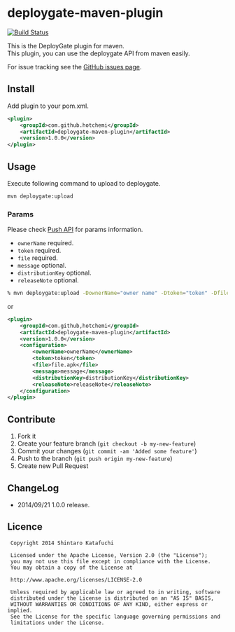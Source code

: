 deploygate-maven-plugin
=======================

[![Build Status](https://travis-ci.org/hotchemi/deploygate-maven-plugin.svg?branch=master)](https://travis-ci.org/hotchemi/deploygate-maven-plugin)

This is the DeployGate plugin for maven.  
This plugin, you can use the deploygate API from maven easily.

For issue tracking see the [GitHub issues page](https://github.com/hotchemi/deploygate-maven-plugin/issues).

## Install

Add plugin to your pom.xml.

```xml
<plugin>
    <groupId>com.github.hotchemi</groupId>
    <artifactId>deploygate-maven-plugin</artifactId>
    <version>1.0.0</version>
</plugin>
```

## Usage

Execute following command to upload to deploygate.

```sh
mvn deploygate:upload 
```

### Params

Please check [Push API](https://deploygate.com/docs/api) for params information. 

- `ownerName` required.
- `token` required.
- `file` required.
- `message` optional.
- `distributionKey` optional.
- `releaseNote` optional.

```sh
% mvn deploygate:upload -DownerName="owner name" -Dtoken="token" -Dfile="file.apk" -Dmessage="message" -DdistributionKey="distributinKey" -DreleaseNote="releaseNote"
```

or

```xml
<plugin>
    <groupId>com.github,hotchemi</groupId>
    <artifactId>deploygate-maven-plugin</artifactId>
    <version>1.0.0</version>
    <configuration>
        <ownerName>ownerName</ownerName>
        <token>token</token>
        <file>file.apk</file>
        <message>message</message>
        <distributionKey>distributionKey</distributionKey>
        <releaseNote>releaseNote</releaseNote>
    </configuration>
</plugin>
```

## Contribute

1. Fork it
2. Create your feature branch (`git checkout -b my-new-feature`)
3. Commit your changes (`git commit -am 'Added some feature'`)
4. Push to the branch (`git push origin my-new-feature`)
5. Create new Pull Request

## ChangeLog

- 2014/09/21 1.0.0 release.

## Licence

```
 Copyright 2014 Shintaro Katafuchi

 Licensed under the Apache License, Version 2.0 (the "License");
 you may not use this file except in compliance with the License.
 You may obtain a copy of the License at

 http://www.apache.org/licenses/LICENSE-2.0

 Unless required by applicable law or agreed to in writing, software
 distributed under the License is distributed on an "AS IS" BASIS,
 WITHOUT WARRANTIES OR CONDITIONS OF ANY KIND, either express or implied.
 See the License for the specific language governing permissions and
 limitations under the License.
```

